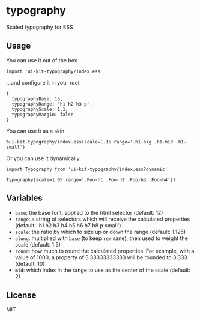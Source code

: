 # typography

Scaled typography for ESS

## Usage

You can use it out of the box

    import 'ui-kit-typography/index.ess'

...and configure it in your root

    {
      typographyBase: 15,
      typographyRange: 'h1 h2 h3 p',
      typographyScale: 1.1,
      typographyMargin: false
    }

You can use it as a skin

    %ui-kit-typography/index.ess(scale=1.15 range='.h1-big .h1-mid .h1-small')
    
Or you can use it dynamically

    import Typography from 'ui-kit-typography/index.ess?dynamic'
    
    Typography(scale=1.05 range='.Foo-h1 .Foo-h2 .Foo-h3 .Foo-h4'})

## Variables

- `base`: the base font, applied to the html selector (default: 12)
- `range`: a string of selectors which will receive the calculated properties (default: 'h1 h2 h3 h4 h5 h6 h7 h8 p small')
- `scale`: the ratio by which to size up or down the range (default: 1.125)
- `along`: multiplied with `base` (to keep `rem` sane), then used to weight the scale (default: 1.5)
- `round`: how much to round the calculated properties. For example, with
a value of 1000, a property of 3.33333333333 will be rounded to 3.333 (default: 10)
- `mid`: which index in the range to use as the center of the scale (default: 2)

##

## License

MIT
